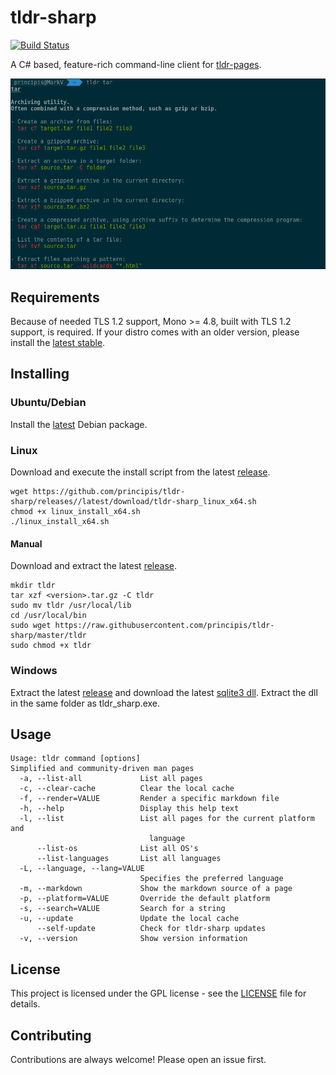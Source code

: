 # tldr-sharp

[![Build Status](https://travis-ci.org/principis/tldr-sharp.svg?branch=master)](https://travis-ci.org/principis/tldr-sharp)

A C# based, feature-rich command-line client for [tldr-pages](https://github.com/tldr-pages/tldr).

![tldr screenshot](screenshot.png)

## Requirements
Because of needed TLS 1.2 support, Mono >= 4.8, built with TLS 1.2 support, is required. If your distro comes with an older version, please install the [latest stable](https://www.mono-project.com/download/stable/).

## Installing

### Ubuntu/Debian

Install the [latest](https://github.com/principis/tldr-sharp/releases) Debian package.

### Linux
Download and execute the install script from the latest [release](https://github.com/principis/tldr-sharp/releases).
```
wget https://github.com/principis/tldr-sharp/releases//latest/download/tldr-sharp_linux_x64.sh
chmod +x linux_install_x64.sh
./linux_install_x64.sh
```

#### Manual
Download and extract the latest [release](https://github.com/principis/tldr-sharp/releases).
```
mkdir tldr
tar xzf <version>.tar.gz -C tldr
sudo mv tldr /usr/local/lib
cd /usr/local/bin
sudo wget https://raw.githubusercontent.com/principis/tldr-sharp/master/tldr
sudo chmod +x tldr
```

### Windows
Extract the latest [release](https://github.com/principis/tldr-sharp/releases) and download the latest [sqlite3 dll](https://www.sqlite.org/download.html). 
Extract the dll in the same folder as tldr_sharp.exe.

## Usage
```
Usage: tldr command [options]
Simplified and community-driven man pages
  -a, --list-all             List all pages
  -c, --clear-cache          Clear the local cache
  -f, --render=VALUE         Render a specific markdown file
  -h, --help                 Display this help text
  -l, --list                 List all pages for the current platform and
                               language
      --list-os              List all OS's
      --list-languages       List all languages
  -L, --language, --lang=VALUE
                             Specifies the preferred language
  -m, --markdown             Show the markdown source of a page
  -p, --platform=VALUE       Override the default platform
  -s, --search=VALUE         Search for a string
  -u, --update               Update the local cache
      --self-update          Check for tldr-sharp updates
  -v, --version              Show version information
```

## License

This project is licensed under the GPL license - see the [LICENSE](LICENSE) file for details.

## Contributing
Contributions are always welcome! Please open an issue first.